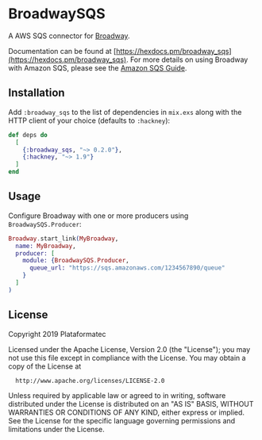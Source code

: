 # BroadwaySQS

A AWS SQS connector for [Broadway](https://github.com/plataformatec/broadway).

Documentation can be found at [https://hexdocs.pm/broadway_sqs](https://hexdocs.pm/broadway_sqs).
For more details on using Broadway with Amazon SQS, please see the
[Amazon SQS Guide](https://hexdocs.pm/broadway/amazon-sqs.html).

## Installation

Add `:broadway_sqs` to the list of dependencies in `mix.exs` along with the HTTP
client of your choice (defaults to `:hackney`):

```elixir
def deps do
  [
    {:broadway_sqs, "~> 0.2.0"},
    {:hackney, "~> 1.9"}
  ]
end
```

## Usage

Configure Broadway with one or more producers using `BroadwaySQS.Producer`:

```elixir
Broadway.start_link(MyBroadway,
  name: MyBroadway,
  producer: [
    module: {BroadwaySQS.Producer,
      queue_url: "https://sqs.amazonaws.com/1234567890/queue"
    }
  ]
)
```

## License

Copyright 2019 Plataformatec

  Licensed under the Apache License, Version 2.0 (the "License");
  you may not use this file except in compliance with the License.
  You may obtain a copy of the License at

      http://www.apache.org/licenses/LICENSE-2.0

  Unless required by applicable law or agreed to in writing, software
  distributed under the License is distributed on an "AS IS" BASIS,
  WITHOUT WARRANTIES OR CONDITIONS OF ANY KIND, either express or implied.
  See the License for the specific language governing permissions and
  limitations under the License.
